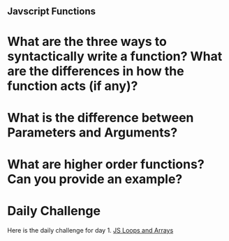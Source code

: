 ## Javscript Functions

# What are the three ways to syntactically write a function? What are the differences in how the function acts (if any)?



# What is the difference between Parameters and Arguments?



# What are higher order functions? Can you provide an example?


# Daily Challenge

Here is the daily challenge for day 1. [JS Loops and Arrays](https://derekshain.github.io/js-loopsandarrays/)